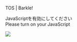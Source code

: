 TOS | Barkle!

JavaScriptを有効にしてください  
Please turn on your JavaScript

![](/static-assets/splash.png?1729709844797)